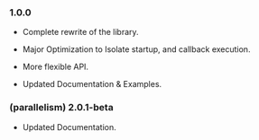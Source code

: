 ### 1.0.0

- Complete rewrite of the library.

- Major Optimization to Isolate startup, and callback execution.

- More flexible API.

- Updated Documentation & Examples.

### (parallelism) 2.0.1-beta

- Updated Documentation.
